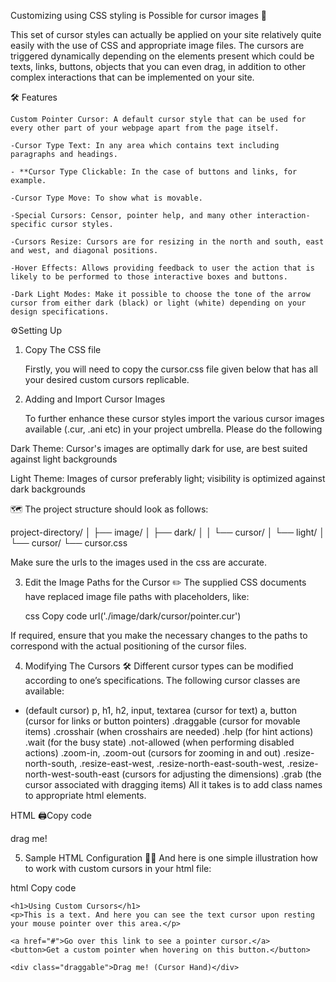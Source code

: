 Customizing using CSS styling is Possible for cursor images 🎨

This set of cursor styles can actually be applied on your site relatively quite easily with the use of CSS and appropriate image files. The cursors are triggered dynamically depending on the elements present which could be texts, links, buttons, objects that you can even drag, in addition to other complex interactions that can be implemented on your site.

🛠️ Features

    Custom Pointer Cursor: A default cursor style that can be used for every other part of your webpage apart from the page itself.

    -Cursor Type Text: In any area which contains text including paragraphs and headings.

    - **Cursor Type Clickable: In the case of buttons and links, for example.

    -Cursor Type Move: To show what is movable.

    -Special Cursors: Censor, pointer help, and many other interaction-specific cursor styles.

    -Cursors Resize: Cursors are for resizing in the north and south, east and west, and diagonal positions.

    -Hover Effects: Allows providing feedback to user the action that is likely to be performed to those interactive boxes and buttons.

    -Dark Light Modes: Make it possible to choose the tone of the arrow cursor from either dark (black) or light (white) depending on your design specifications.

⚙️Setting Up
1. Copy The CSS file

    Firstly, you will need to copy the cursor.css file given below  that has all your desired custom cursors replicable.

2. Adding and Import Cursor Images

    To further enhance these cursor styles import the various cursor    images available (.cur, .ani etc) in your project umbrella.    Please do the following

Dark Theme: Cursor's images are optimally dark for use, are best suited against light backgrounds

Light Theme: Images of cursor preferably light; visibility is optimized against dark backgrounds

🗺️ The project structure should look as follows:

project-directory/
│
├── image/
│   ├── dark/
│   │   └── cursor/
│   └── light/
│       └── cursor/
└── cursor.css

Make sure the urls to the images used in the css are accurate.

3. Edit the Image Paths for the Cursor ✏️
    The supplied CSS documents have replaced image file paths with placeholders, like:

    css
        Copy code
        url('./image/dark/cursor/pointer.cur')

If required, ensure that you make the necessary changes to the paths to correspond with the actual positioning of the cursor files.

4. Modifying The Cursors 🛠️
Different cursor types can be modified according to one’s specifications. The following cursor classes are available:

* (default cursor)
p, h1, h2, input, textarea (cursor for text)
a, button (cursor for links or button pointers)
.draggable (cursor for movable items)
.crosshair (when crosshairs are needed)
.help (for hint actions)
.wait (for the busy state)
.not-allowed (when performing disabled actions)
.zoom-in, .zoom-out (cursors for zooming in and out)
.resize-north-south, .resize-east-west, .resize-north-east-south-west, .resize-north-west-south-east (cursors for adjusting the dimensions)
.grab (the cursor associated with dragging items)
All it takes is to add class names to appropriate html elements.

HTML
🖨️Copy code
    <div class=”draggable’>drag me!</div>

5. Sample HTML Configuration 👨‍💻
    And here is one simple illustration how to work with custom cursors in your html file:

html
Copy code
<!DOCTYPE html>
<html lang="en">

<head>
    <meta charset="UTF-8">
    <meta name="viewport" content="width=device-width, initial-scale=1.0">
    <title>Test Website for Custom Cursors</title>
    <link href="style.css" rel="stylesheet">
    <link href="cursor.css" rel="stylesheet">
</head>

<body>

    <h1>Using Custom Cursors</h1>
    <p>This is a text. And here you can see the text cursor upon resting your mouse pointer over this area.</p>

    <a href="#">Go over this link to see a pointer cursor.</a>
    <button>Get a custom pointer when hovering on this button.</button>

    <div class="draggable">Drag me! (Cursor Hand)</div>

</body>

</html>